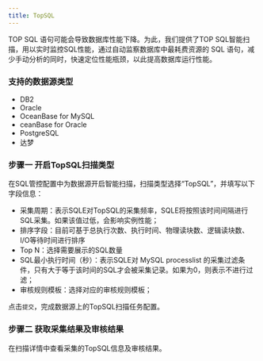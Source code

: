 ```yaml
---
title: TopSQL
---
```


TOP SQL 语句可能会导致数据库性能下降。为此，我们提供了TOP SQL智能扫描，用以实时监控SQL性能，通过自动监察数据库中最耗费资源的 SQL 语句，减少手动分析的同时，快速定位性能瓶颈，以此提高数据库运行性能。

### 支持的数据源类型
* DB2
* Oracle
* OceanBase for MySQL
* ceanBase for Oracle
* PostgreSQL
* 达梦

### 步骤一 开启TopSQL扫描类型

在SQL管控配置中为数据源开启智能扫描，扫描类型选择“TopSQL”，并填写以下字段信息：

* 采集周期：表示SQLE对TopSQL的采集频率，SQLE将按照该时间间隔进行SQL采集。如果该值过低，会影响实例性能；
* 排序字段：目前可基于总执行次数、执行时间、物理读块数、逻辑读块数、I/O等待时间进行排序
* Top N：选择需要展示的SQL数量
* SQL最小执行时间（秒）：表示SQLE对 MySQL processlist 的采集过滤条件，只有大于等于该时间的SQL才会被采集记录。如果为0，则表示不进行过滤；
* 审核规则模板：选择对应的审核规则模板；

点击`提交`，完成数据源上的TopSQL扫描任务配置。

### 步骤二 获取采集结果及审核结果
在扫描详情中查看采集的TopSQL信息及审核结果。